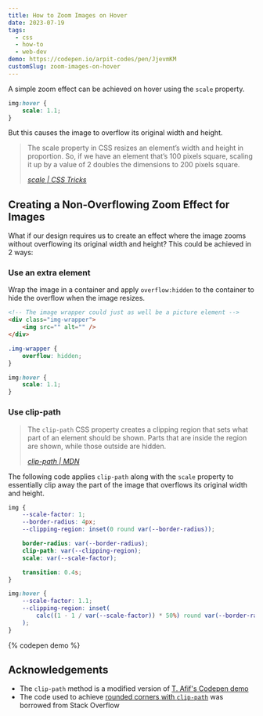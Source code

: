 ```yaml
---
title: How to Zoom Images on Hover
date: 2023-07-19
tags:
  - css
  - how-to
  - web-dev
demo: https://codepen.io/arpit-codes/pen/JjevmKM
customSlug: zoom-images-on-hover
---
```


A simple zoom effect can be achieved on hover using the `scale` property.

```css
img:hover {
	scale: 1.1;
}
```

But this causes the image to overflow its original width and height.

> The scale property in CSS resizes an element’s width and height in proportion. So, if we have an element that’s 100 pixels square, scaling it up by a value of 2 doubles the dimensions to 200 pixels square.
>
> <cite>[scale | CSS Tricks](https://css-tricks.com/almanac/properties/s/scale/)</cite>

## Creating a Non-Overflowing Zoom Effect for Images

What if our design requires us to create an effect where the image zooms without overflowing its original width and height? This could be achieved in 2 ways:

### Use an extra element

Wrap the image in a container and apply `overflow:hidden` to the container to hide the overflow when the image resizes.

```html
<!-- The image wrapper could just as well be a picture element -->
<div class="img-wrapper">
	<img src="" alt="" />
</div>
```

```css
.img-wrapper {
	overflow: hidden;
}

img:hover {
	scale: 1.1;
}
```

### Use clip-path

> The `clip-path` CSS property creates a clipping region that sets what part of an element should be shown. Parts that are inside the region are shown, while those outside are hidden.
>
> <cite>[clip-path | MDN](https://developer.mozilla.org/en-US/docs/Web/CSS/clip-path)</cite>

The following code applies `clip-path` along with the `scale` property to essentially clip away the part of the image that overflows its original width and height.

```css
img {
	--scale-factor: 1;
	--border-radius: 4px;
	--clipping-region: inset(0 round var(--border-radius));

	border-radius: var(--border-radius);
	clip-path: var(--clipping-region);
	scale: var(--scale-factor);

	transition: 0.4s;
}

img:hover {
	--scale-factor: 1.1;
	--clipping-region: inset(
		calc((1 - 1 / var(--scale-factor)) * 50%) round var(--border-radius)
	);
}
```

{% codepen demo %}

## Acknowledgements

- The `clip-path` method is a modified version of [T. Afif's Codepen demo](https://codepen.io/t_afif/full/rNQJrVR)
- The code used to achieve [rounded corners with `clip-path`](https://stackoverflow.com/questions/31765345/how-to-round-out-corners-when-using-css-clip-path) was borrowed from Stack Overflow
